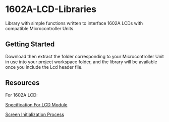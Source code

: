 # 1602A-LCD-Libraries
Library with simple functions written to interface 1602A LCDs with compatible Microcontroller Units.

## Getting Started

Download then extract the folder corresponding to your Microcontroller Unit in use into your project workspace folder, and the library will be available once you include the Lcd header file.


## Resources

For 1602A LCD:
<p> <a href="https://www.openhacks.com/uploadsproductos/eone-1602a1.pdf"> Specification For LCD Module </a> </p>
<p> <a href="https://web.alfredstate.edu/faculty/weimandn/lcd/lcd_initialization/lcd_initialization_index.html"> Screen Initialization Process </a></p>
